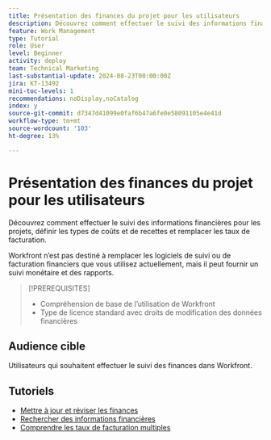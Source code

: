 ```yaml
---
title: Présentation des finances du projet pour les utilisateurs
description: Découvrez comment effectuer le suivi des informations financières pour les projets, définir les types de coûts et de recettes et remplacer les taux de facturation.
feature: Work Management
type: Tutorial
role: User
level: Beginner
activity: deploy
team: Technical Marketing
last-substantial-update: 2024-08-23T00:00:00Z
jira: KT-13492
mini-toc-levels: 1
recommendations: noDisplay,noCatalog
index: y
source-git-commit: d7347d41099e0faf6b47a6fe0e58091105e4e41d
workflow-type: tm+mt
source-wordcount: '103'
ht-degree: 13%

---
```



# Présentation des finances du projet pour les utilisateurs

Découvrez comment effectuer le suivi des informations financières pour les projets, définir les types de coûts et de recettes et remplacer les taux de facturation.

Workfront n’est pas destiné à remplacer les logiciels de suivi ou de facturation financiers que vous utilisez actuellement, mais il peut fournir un suivi monétaire et des rapports.

>[!PREREQUISITES]
>
>* Compréhension de base de l’utilisation de Workfront
>* Type de licence standard avec droits de modification des données financières

## Audience cible

Utilisateurs qui souhaitent effectuer le suivi des finances dans Workfront.


## Tutoriels

* [Mettre à jour et réviser les finances](update-and-review-finances.md)
* [Rechercher des informations financières](find-financial-information.md)
* [Comprendre les taux de facturation multiples](multiple-billing-rates.md)
